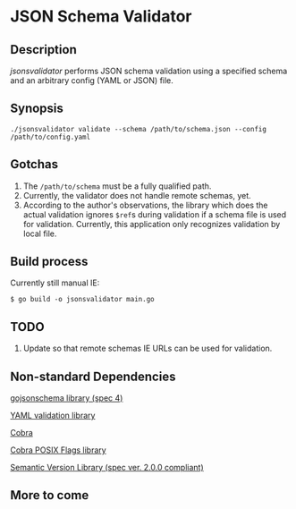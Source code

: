 # __JSON Schema Validator__ 

## Description

*jsonsvalidator* performs JSON schema validation using a specified schema and an arbitrary config (YAML or JSON) file.

## Synopsis
`./jsonsvalidator validate --schema /path/to/schema.json --config /path/to/config.yaml`

## Gotchas
1. The `/path/to/schema` must be a fully qualified path.
2. Currently, the validator does not handle remote schemas, yet.
3. According to the author's observations, the library which does the actual
   validation ignores `$ref`s during validation if a schema file is used for
   validation. Currently, this application only recognizes validation by 
   local file.

## Build process
Currently still manual IE:

`$ go build -o jsonsvalidator main.go`

## TODO
1. Update so that remote schemas IE URLs can be used for validation.

## Non-standard Dependencies

[gojsonschema library (spec 4)](https://github.com/xeipuuv/gojsonschema)

[YAML validation library](https://github.com/ghodss/yaml)

[Cobra](https://github.com/spf13/cobra)

[Cobra POSIX Flags library](https://github.com/spf13/pflag)

[Semantic Version Library (spec ver. 2.0.0 compliant)](https://github.com/blang/semver)

## More to come
